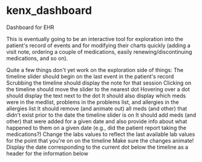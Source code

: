 kenx_dashboard
================

Dashboard for EHR

This is eventually going to be an interactive tool for exploration into the patient's record of events and for modifying their charts quickly (adding a visit note, ordering a couple of medications, easily renewing/discontinuing medications, and so on).

Quite a few things don't yet work on the exploration side of things:
The timeline slider should begin on the last event in the patient's record
Scrubbing the timeline should display the note for that session
Clicking on the timeline should move the slider to the nearest dot
Hovering over a dot should display the text next to the dot
It should also display which meds were in the medlist, problems in the problems list, and allergies in the allergies list
It should remove (and animate out) all meds (and other) that didn't exist prior to the date the timeline slider is on
It should add meds (and other) that were added for a given date and also provide info about what happened to them on a given date (e.g., did the patient report taking the medications?)
Change the labs values to reflect the last available lab values for the point that you're on on the timeline
Make sure the changes animate!
Display the date corresponding to the current dot below the timeline as a header for the information below


